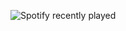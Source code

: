 ![Spotify recently played](https://spotify-recently-played-readme.vercel.app/api?alphxn=jeffreyca16)
